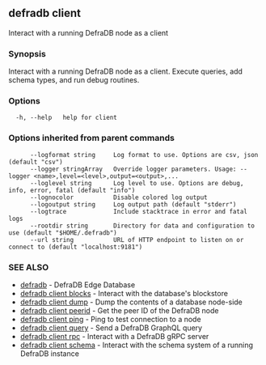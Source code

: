 ## defradb client

Interact with a running DefraDB node as a client

### Synopsis

Interact with a running DefraDB node as a client.
Execute queries, add schema types, and run debug routines.

### Options

```
  -h, --help   help for client
```

### Options inherited from parent commands

```
      --logformat string     Log format to use. Options are csv, json (default "csv")
      --logger stringArray   Override logger parameters. Usage: --logger <name>,level=<level>,output=<output>,...
      --loglevel string      Log level to use. Options are debug, info, error, fatal (default "info")
      --lognocolor           Disable colored log output
      --logoutput string     Log output path (default "stderr")
      --logtrace             Include stacktrace in error and fatal logs
      --rootdir string       Directory for data and configuration to use (default "$HOME/.defradb")
      --url string           URL of HTTP endpoint to listen on or connect to (default "localhost:9181")
```

### SEE ALSO

* [defradb](defradb.md)	 - DefraDB Edge Database
* [defradb client blocks](defradb_client_blocks.md)	 - Interact with the database's blockstore
* [defradb client dump](defradb_client_dump.md)	 - Dump the contents of a database node-side
* [defradb client peerid](defradb_client_peerid.md)	 - Get the peer ID of the DefraDB node
* [defradb client ping](defradb_client_ping.md)	 - Ping to test connection to a node
* [defradb client query](defradb_client_query.md)	 - Send a DefraDB GraphQL query
* [defradb client rpc](defradb_client_rpc.md)	 - Interact with a DefraDB gRPC server
* [defradb client schema](defradb_client_schema.md)	 - Interact with the schema system of a running DefraDB instance

